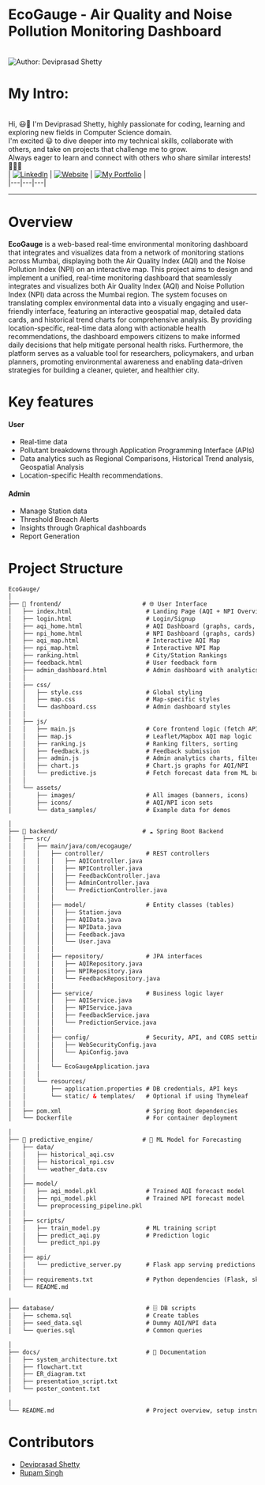 # EcoGauge - Air Quality and Noise Pollution Monitoring Dashboard

<br> ![Author: Deviprasad Shetty](https://img.shields.io/badge/Author-💫_Deviprasad%20Shetty-000000?style=for-the-badge&labelColor=white)
<br> 


# My Intro:
<br> Hi, 😃👋 I'm Deviprasad Shetty, highly passionate for coding, learning and exploring new fields in Computer Science domain. 
<br> I'm excited 😃 to dive deeper into my technical skills, collaborate with others, and take on projects that challenge me to grow. 
<br> Always eager to learn and connect with others who share similar interests! 🤗🧑‍💻
<br> 
| [![LinkedIn](https://img.shields.io/badge/LinkedIn-%230077B5?style=for-the-badge&logo=LinkedIn&logoColor=white)](https://linkedin.com/in/deviprasad-shetty-4bba49313) | [![Website](https://img.shields.io/badge/Website-indigo?style=for-the-badge&logo=About.me&logoColor=white)](https://yourwebsite.com/) | [![My Portfolio](https://img.shields.io/badge/My_Portfolio-000?style=for-the-badge&logo=GitHub&logoColor=white)](https://github.com/DeviprasadShetty9833/My_Portfolio)  |                    
|---|---|---|
<br> 

---

# Overview 

**EcoGauge** is a web-based real-time environmental monitoring dashboard that integrates and visualizes data from a network of monitoring stations across Mumbai, displaying both the Air Quality Index (AQI) and the Noise Pollution Index (NPI) on an interactive map. This project aims to design and implement a unified, real-time monitoring dashboard that seamlessly integrates and visualizes both Air Quality Index (AQI) and Noise Pollution Index (NPI) data across the Mumbai region. The system focuses on translating complex environmental data into a visually engaging and user-friendly interface, featuring an interactive geospatial map, detailed data cards, and historical trend charts for comprehensive analysis. By providing location-specific, real-time data along with actionable health recommendations, the dashboard empowers citizens to make informed daily decisions that help mitigate personal health risks. Furthermore, the platform serves as a valuable tool for researchers, policymakers, and urban planners, promoting environmental awareness and enabling data-driven strategies for building a cleaner, quieter, and healthier city.

# Key features 

#### User
- Real-time data
- Pollutant breakdowns through Application Programming Interface (APIs)
- Data analytics such as Regional Comparisons, Historical Trend analysis, Geospatial Analysis
- Location-specific Health recommendations.

#### Admin
- Manage Station data
- Threshold Breach Alerts
- Insights through Graphical dashboards
- Report Generation

# Project Structure
```html
EcoGauge/
│
├── 📂 frontend/                       # 🌐 User Interface
│   ├── index.html                     # Landing Page (AQI + NPI Overview)
│   ├── login.html                     # Login/Signup
│   ├── aqi_home.html                  # AQI Dashboard (graphs, cards, facts)
│   ├── npi_home.html                  # NPI Dashboard (graphs, cards)
│   ├── aqi_map.html                   # Interactive AQI Map
│   ├── npi_map.html                   # Interactive NPI Map
│   ├── ranking.html                   # City/Station Rankings
│   ├── feedback.html                  # User feedback form
│   ├── admin_dashboard.html           # Admin dashboard with analytics
│   │
│   ├── css/
│   │   ├── style.css                  # Global styling
│   │   ├── map.css                    # Map-specific styles
│   │   └── dashboard.css              # Admin dashboard styles
│   │
│   ├── js/
│   │   ├── main.js                    # Core frontend logic (fetch APIs, UI updates)
│   │   ├── map.js                     # Leaflet/Mapbox AQI map logic
│   │   ├── ranking.js                 # Ranking filters, sorting
│   │   ├── feedback.js                # Feedback submission
│   │   ├── admin.js                   # Admin analytics charts, filters
│   │   ├── chart.js                   # Chart.js graphs for AQI/NPI
│   │   └── predictive.js              # Fetch forecast data from ML backend
│   │
│   └── assets/
│       ├── images/                    # All images (banners, icons)
│       ├── icons/                     # AQI/NPI icon sets
│       └── data_samples/              # Example data for demos

│
├── 📂 backend/                        # ☁️ Spring Boot Backend
│   ├── src/
│   │   ├── main/java/com/ecogauge/
│   │   │   ├── controller/            # REST controllers
│   │   │   │   ├── AQIController.java
│   │   │   │   ├── NPIController.java
│   │   │   │   ├── FeedbackController.java
│   │   │   │   ├── AdminController.java
│   │   │   │   └── PredictionController.java
│   │   │   │
│   │   │   ├── model/                 # Entity classes (tables)
│   │   │   │   ├── Station.java
│   │   │   │   ├── AQIData.java
│   │   │   │   ├── NPIData.java
│   │   │   │   ├── Feedback.java
│   │   │   │   └── User.java
│   │   │   │
│   │   │   ├── repository/            # JPA interfaces
│   │   │   │   ├── AQIRepository.java
│   │   │   │   ├── NPIRepository.java
│   │   │   │   └── FeedbackRepository.java
│   │   │   │
│   │   │   ├── service/               # Business logic layer
│   │   │   │   ├── AQIService.java
│   │   │   │   ├── NPIService.java
│   │   │   │   ├── FeedbackService.java
│   │   │   │   └── PredictionService.java
│   │   │   │
│   │   │   ├── config/                # Security, API, and CORS settings
│   │   │   │   ├── WebSecurityConfig.java
│   │   │   │   └── ApiConfig.java
│   │   │   │
│   │   │   └── EcoGaugeApplication.java
│   │   │
│   │   └── resources/
│   │       ├── application.properties # DB credentials, API keys
│   │       └── static/ & templates/   # Optional if using Thymeleaf
│   │
│   ├── pom.xml                        # Spring Boot dependencies
│   └── Dockerfile                     # For container deployment

│
├── 📂 predictive_engine/              # 🧠 ML Model for Forecasting
│   ├── data/
│   │   ├── historical_aqi.csv
│   │   ├── historical_npi.csv
│   │   └── weather_data.csv
│   │
│   ├── model/
│   │   ├── aqi_model.pkl              # Trained AQI forecast model
│   │   ├── npi_model.pkl              # Trained NPI forecast model
│   │   └── preprocessing_pipeline.pkl
│   │
│   ├── scripts/
│   │   ├── train_model.py             # ML training script
│   │   ├── predict_aqi.py             # Prediction logic
│   │   └── predict_npi.py
│   │
│   ├── api/
│   │   └── predictive_server.py       # Flask app serving predictions via REST API
│   │
│   ├── requirements.txt               # Python dependencies (Flask, sklearn, pandas)
│   └── README.md

│
├── database/                          # 🗄 DB scripts
│   ├── schema.sql                     # Create tables
│   ├── seed_data.sql                  # Dummy AQI/NPI data
│   └── queries.sql                    # Common queries

│
├── docs/                              # 📜 Documentation
│   ├── system_architecture.txt
│   ├── flowchart.txt
│   ├── ER_diagram.txt
│   ├── presentation_script.txt
│   └── poster_content.txt

│
└── README.md                          # Project overview, setup instructions

```



# Contributors
- [Deviprasad Shetty](https://github.com/DeviprasadShetty9833)
- [Rupam Singh](https://github.com/Rupam0990)
